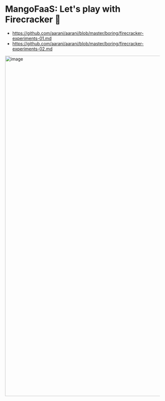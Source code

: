 # MangoFaaS: Let's play with Firecracker 🧨

- https://github.com/aarani/aarani/blob/master/boring/firecracker-experiments-01.md
- https://github.com/aarani/aarani/blob/master/boring/firecracker-experiments-02.md

<img width="1654" height="1107" alt="image" src="https://github.com/user-attachments/assets/f8437148-16da-4bf9-b0ba-e104847f2b7d" />
